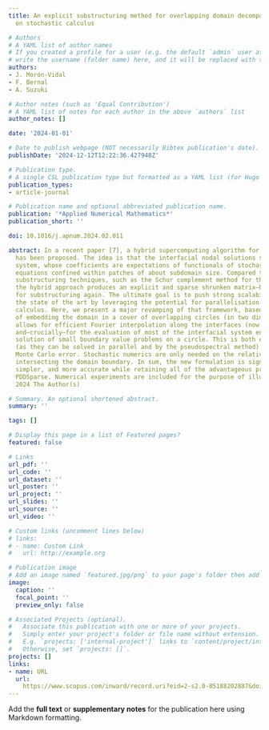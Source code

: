 ```yaml
---
title: An explicit substructuring method for overlapping domain decomposition based
  on stochastic calculus

# Authors
# A YAML list of author names
# If you created a profile for a user (e.g. the default `admin` user at `content/authors/admin/`), 
# write the username (folder name) here, and it will be replaced with their full name and linked to their profile.
authors:
- J. Morón-Vidal
- F. Bernal
- A. Suzuki

# Author notes (such as 'Equal Contribution')
# A YAML list of notes for each author in the above `authors` list
author_notes: []

date: '2024-01-01'

# Date to publish webpage (NOT necessarily Bibtex publication's date).
publishDate: '2024-12-12T12:22:36.427948Z'

# Publication type.
# A single CSL publication type but formatted as a YAML list (for Hugo requirements).
publication_types:
- article-journal

# Publication name and optional abbreviated publication name.
publication: '*Applied Numerical Mathematics*'
publication_short: ''

doi: 10.1016/j.apnum.2024.02.011

abstract: In a recent paper [7], a hybrid supercomputing algorithm for elliptic equations
  has been proposed. The idea is that the interfacial nodal solutions solve a linear
  system, whose coefficients are expectations of functionals of stochastic differential
  equations confined within patches of about subdomain size. Compared to standard
  substructuring techniques, such as the Schur complement method for the skeleton,
  the hybrid approach produces an explicit and sparse shrunken matrix—hence suitable
  for substructuring again. The ultimate goal is to push strong scalability beyond
  the state of the art by leveraging the potential for parallelisation of stochastic
  calculus. Here, we present a major revamping of that framework, based on the insight
  of embedding the domain in a cover of overlapping circles (in two dimensions). This
  allows for efficient Fourier interpolation along the interfaces (now circumferences)
  and—crucially—for the evaluation of most of the interfacial system entries as the
  solution of small boundary value problems on a circle. This is both extremely efficient
  (as they can be solved in parallel and by the pseudospectral method) and free of
  Monte Carlo error. Stochastic numerics are only needed on the relatively few circles
  intersecting the domain boundary. In sum, the new formulation is significantly faster,
  simpler, and more accurate while retaining all of the advantageous properties of
  PDDSparse. Numerical experiments are included for the purpose of illustration. ©
  2024 The Author(s)

# Summary. An optional shortened abstract.
summary: ''

tags: []

# Display this page in a list of Featured pages?
featured: false

# Links
url_pdf: ''
url_code: ''
url_dataset: ''
url_poster: ''
url_project: ''
url_slides: ''
url_source: ''
url_video: ''

# Custom links (uncomment lines below)
# links:
# - name: Custom Link
#   url: http://example.org

# Publication image
# Add an image named `featured.jpg/png` to your page's folder then add a caption below.
image:
  caption: ''
  focal_point: ''
  preview_only: false

# Associated Projects (optional).
#   Associate this publication with one or more of your projects.
#   Simply enter your project's folder or file name without extension.
#   E.g. `projects: ['internal-project']` links to `content/project/internal-project/index.md`.
#   Otherwise, set `projects: []`.
projects: []
links:
- name: URL
  url: 
    https://www.scopus.com/inward/record.uri?eid=2-s2.0-85188202887&doi=10.1016%2fj.apnum.2024.02.011&partnerID=40&md5=0513c52ace245613d4a4fb3dbb379bc4
---
```


Add the **full text** or **supplementary notes** for the publication here using Markdown formatting.
